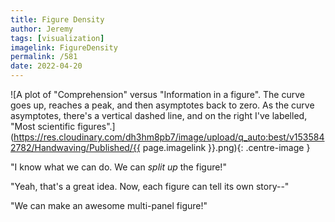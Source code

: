 ```yaml
---
title: Figure Density
author: Jeremy
tags: [visualization]
imagelink: FigureDensity
permalink: /581
date: 2022-04-20
---
```


![A plot of "Comprehension" versus "Information in a figure". The curve goes up, reaches a peak, and then asymptotes back to zero. As the curve asymptotes, there's a vertical dashed line, and on the right I've labelled, "Most scientific figures".](https://res.cloudinary.com/dh3hm8pb7/image/upload/q_auto:best/v1535842782/Handwaving/Published/{{ page.imagelink }}.png){: .centre-image }

"I know what we can do. We can *split up* the figure!"

"Yeah, that's a great idea. Now, each figure can tell its own story--"

"We can make an awesome multi-panel figure!"
